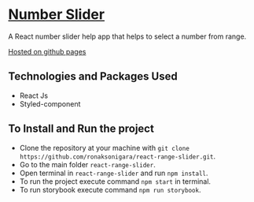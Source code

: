 # [Number Slider](https://ronaksonigara.github.io/react-range-slider/?path=/story/slider--slider)

A React number slider help app that helps to select a number from range.

[Hosted on github pages](https://ronaksonigara.github.io/react-range-slider/?path=/story/slider--slider)

## Technologies and Packages Used

- React Js
- Styled-component

## To Install and Run the project

- Clone the repository at your machine with `git clone https://github.com/ronaksonigara/react-range-slider.git`.
- Go to the main folder `react-range-slider`.
- Open terminal in `react-range-slider` and run `npm install`.
- To run the project execute command `npm start` in terminal.
- To run storybook execute command `npm run storybook`.
